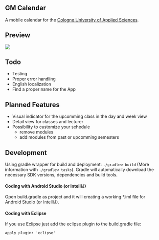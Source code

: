 ## GM Calendar

A mobile calendar for the [Cologne University of Applied Sciences](https://www.fh-koeln.de/en/homepage_26.php).

## Preview
![](http://gmcal.s3.amazonaws.com/GMCal_Android_Preview.gif)

## Todo
- Testing
- Proper error handling
- English localization
- Find a proper name for the App

## Planned Features
- Visual indicator for the upcomming class in the day and week view
- Detail view for classes and lecturer
- Possibility to customize your schedule
    - remove modules
    - add modules from past or upcomming semesters
    
## Development

Using gradle wrapper for build and deployment: `./gradlew build` (More information with `./gradlew tasks`). Gradle will automatically download the necessary SDK versions, dependencies and build tools.

#### Coding with Android Studio (or IntelliJ) 
Open build.gradle as project and it will creating a working *.iml file for Android Studio (or IntelliJ). 

#### Coding with Eclipse
If you use Eclipse just add the eclipse plugin to the build.gradle file:

```apply plugin: 'eclipse'```